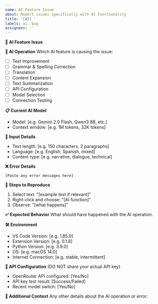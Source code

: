 ```yaml
---
name: AI Feature Issue
about: Report issues specifically with AI functionality
title: '[AI] '
labels: ai, bug
assignees: ''
---
```


**🤖 AI Feature Issue**

**🎯 AI Operation**
Which AI feature is causing the issue:
- [ ] Text Improvement
- [ ] Grammar & Spelling Correction
- [ ] Translation
- [ ] Content Expansion
- [ ] Text Summarization
- [ ] API Configuration
- [ ] Model Selection
- [ ] Connection Testing

**📋 Current AI Model**
- Model: [e.g. Gemini 2.0 Flash, Qwen3 8B, etc.]
- Context window: [e.g. 1M tokens, 32K tokens]

**📝 Input Details**
- Text length: [e.g. 150 characters, 2 paragraphs]
- Language: [e.g. English, Spanish, mixed]
- Content type: [e.g. narrative, dialogue, technical]

**❌ Error Details**
```
[Paste any error messages here]
```

**🔄 Steps to Reproduce**
1. Select text: "[example text if relevant]"
2. Right-click and choose: "[AI function]"
3. Observe: "[what happens]"

**✅ Expected Behavior**
What should have happened with the AI operation.

**🛠️ Environment**
- VS Code Version: [e.g. 1.85.0]
- Extension Version: [e.g. 0.1.8]
- Python Version: [e.g. 3.9.0]
- OS: [e.g. macOS 14.0]
- Internet Connection: [e.g. stable, intermittent]

**🔑 API Configuration** (DO NOT share your actual API key)
- OpenRouter API configured: [Yes/No]
- API key test result: [Success/Failed]
- Recent model switch: [Yes/No]

**📄 Additional Context**
Any other details about the AI operation or error.
